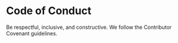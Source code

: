 # Code of Conduct
Be respectful, inclusive, and constructive. We follow the Contributor Covenant guidelines.
